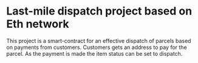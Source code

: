 # Last-mile dispatch project based on Eth network

This project is a smart-contract for an effective dispatch of parcels based on payments from customers.
Customers gets an address to pay for the parcel. As the payment is made the item status can be set to dispatch.


